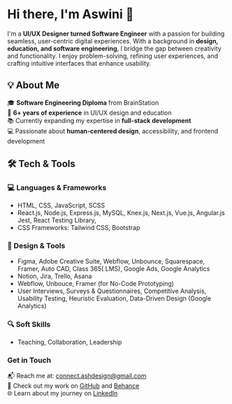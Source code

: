 # Hi there, I'm Aswini 👋  

I'm a **UI/UX Designer turned Software Engineer** with a passion for building seamless, user-centric digital experiences. With a background in **design, education, and software engineering**, I bridge the gap between creativity and functionality. I enjoy problem-solving, refining user experiences, and crafting intuitive interfaces that enhance usability.  

## 💡 About Me  
🎓 **Software Engineering Diploma** from BrainStation  
🎨 **6+ years of experience** in UI/UX design and education  
📚 Currently expanding my expertise in **full-stack development**  
💻 Passionate about **human-centered design**, accessibility, and frontend development  

## 🛠️ Tech & Tools  
### 💻 Languages & Frameworks  
- HTML, CSS, JavaScript, SCSS
- React.js, Node.js, Express.js, MySQL, Knex.js, Next.js, Vue.js, Angular.js
 Jest, React Testing Library,
- CSS Frameworks: Tailwind CSS, Bootstrap 


### 🎨 Design & Tools  
- Figma, Adobe Creative Suite, Webflow, Unbounce, Squarespace, Framer, Auto CAD,  Class 365( LMS), Google Ads, Google Analytics
- Notion, Jira, Trello, Asana
- Webflow, Unbouce, Framer (for No-Code Prototyping)
- User Interviews, Surveys & Questionnaires, Competitive Analysis, Usability Testing, Heuristic Evaluation, Data-Driven Design (Google Analytics)


### 🔍 Soft Skills  
- Teaching, Collaboration, Leadership

### Get in Touch
📬 Reach me at: [connect.ashdesign@gmail.com](mailto:connect.ashdesign@gmail.com)  
🔗 Check out my work on [GitHub](https://github.com/ashuiux) and [Behance](https://www.behance.net/aswini)  
🌐 Learn about my journey on [LinkedIn](https://www.linkedin.com/in/aswiniviswanath/)  
